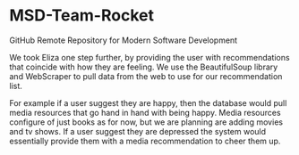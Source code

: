 # MSD-Team-Rocket
GitHub Remote Repository for Modern Software Development 

We took Eliza one step further, by providing the user 
with recommendations that coincide with how they are 
feeling. We use the BeautifulSoup library and 
WebScraper to pull data from the web to use for our 
recommendation list. 

For example if a user suggest they are happy, then the 
database would pull media resources that go hand in 
hand with being happy. Media resources configure of 
just books as for now, but we are planning are adding 
movies and tv shows. If a user suggest they are
depressed the system would essentially provide them
with a media recommendation to cheer them up. 

